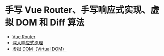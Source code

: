 # 手写 Vue Router、手写响应式实现、虚拟 DOM 和 Diff 算法

- [Vue Router](w-001-vue-router)
- [深入响应式原理](w-002-vue-reactivity)
- [虚拟 DOM（Virtual DOM）](w-003-virtual-dom)
